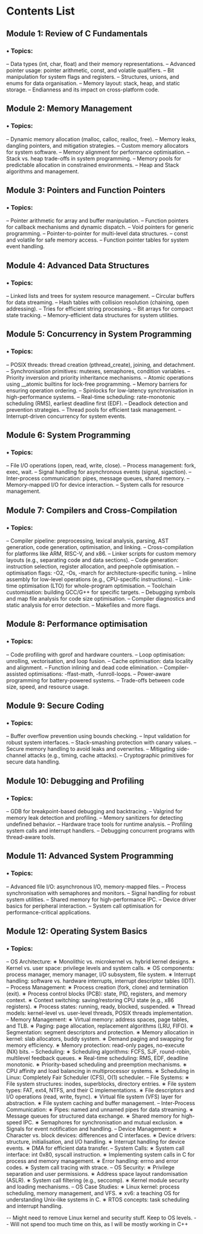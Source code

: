 # Contents List

## Module 1: Review of C Fundamentals
### • Topics:
– Data types (int, char, float) and their memory representations.
– Advanced pointer usage: pointer arithmetic, const, and volatile qualifiers.
– Bit manipulation for system flags and registers.
– Structures, unions, and enums for data organisation.
– Memory layout: stack, heap, and static storage.
– Endianness and its impact on cross-platform code.

## Module 2: Memory Management
### • Topics:
– Dynamic memory allocation (malloc, calloc, realloc, free).
– Memory leaks, dangling pointers, and mitigation strategies.
– Custom memory allocators for system software.
– Memory alignment for performance optimisation.
– Stack vs. heap trade-offs in system programming.
– Memory pools for predictable allocation in constrained environments.
– Heap and Stack algorithms and management.

## Module 3: Pointers and Function Pointers
### • Topics:
– Pointer arithmetic for array and buffer manipulation.
– Function pointers for callback mechanisms and dynamic dispatch.
– Void pointers for generic programming.
– Pointer-to-pointer for multi-level data structures.
– const and volatile for safe memory access.
– Function pointer tables for system event handling.

## Module 4: Advanced Data Structures
### • Topics:
– Linked lists and trees for system resource management.
– Circular buffers for data streaming.
– Hash tables with collision resolution (chaining, open addressing).
– Tries for efficient string processing.
– Bit arrays for compact state tracking.
– Memory-efficient data structures for system utilities.

## Module 5: Concurrency in System Programming
### • Topics:
– POSIX threads: thread creation (pthread_create), joining, and detachment.
– Synchronisation primitives: mutexes, semaphores, condition variables.
– Priority inversion and priority inheritance mechanisms.
– Atomic operations using __atomic builtins for lock-free programming.
– Memory barriers for ensuring operation ordering.
– Spinlocks for low-latency synchronisation in high-performance systems.
– Real-time scheduling: rate-monotonic scheduling (RMS), earliest deadline first (EDF).
– Deadlock detection and prevention strategies.
– Thread pools for efficient task management.
– Interrupt-driven concurrency for system events.

## Module 6: System Programming
### • Topics:
– File I/O operations (open, read, write, close).
– Process management: fork, exec, wait.
– Signal handling for asynchronous events (signal, sigaction).
– Inter-process communication: pipes, message queues, shared memory.
– Memory-mapped I/O for device interaction.
– System calls for resource management.

## Module 7: Compilers and Cross-Compilation
### • Topics:
– Compiler pipeline: preprocessing, lexical analysis, parsing, AST generation,
code generation, optimisation, and linking.
– Cross-compilation for platforms like ARM, RISC-V, and x86.
– Linker scripts for custom memory layouts (e.g., separating code and data sections).
– Code generation: instruction selection, register allocation, and peephole optimisation.
– optimisation flags: -O2, -Os, -march for architecture-specific tuning.
– Inline assembly for low-level operations (e.g., CPU-specific instructions).
– Link-time optimisation (LTO) for whole-program optimisation.
– Toolchain customisation: building GCC/G++ for specific targets.
– Debugging symbols and map file analysis for code size optimisation.
– Compiler diagnostics and static analysis for error detection.
– Makefiles and more flags.

## Module 8: Performance optimisation
### • Topics:
– Code profiling with gprof and hardware counters.
– Loop optimisation: unrolling, vectorisation, and loop fusion.
– Cache optimisation: data locality and alignment.
– Function inlining and dead code elimination.
– Compiler-assisted optimisations: -ffast-math, -funroll-loops.
– Power-aware programming for battery-powered systems.
– Trade-offs between code size, speed, and resource usage.

## Module 9: Secure Coding
### • Topics:
– Buffer overflow prevention using bounds checking.
– Input validation for robust system interfaces.
– Stack-smashing protection with canary values.
– Secure memory handling to avoid leaks and overwrites.
– Mitigating side-channel attacks (e.g., timing, cache attacks).
– Cryptographic primitives for secure data handling.

## Module 10: Debugging and Profiling
### • Topics:
– GDB for breakpoint-based debugging and backtracing.
– Valgrind for memory leak detection and profiling.
– Memory sanitizers for detecting undefined behavior.
– Hardware trace tools for runtime analysis.
– Profiling system calls and interrupt handlers.
– Debugging concurrent programs with thread-aware tools.

## Module 11: Advanced System Programming
### • Topics:
– Advanced file I/O: asynchronous I/O, memory-mapped files.
– Process synchronisation with semaphores and monitors.
– Signal handling for robust system utilities.
– Shared memory for high-performance IPC.
– Device driver basics for peripheral interaction.
– System call optimisation for performance-critical applications.

## Module 12: Operating System Basics
### • Topics:
– OS Architecture:
∗ Monolithic vs. microkernel vs. hybrid kernel designs.
∗ Kernel vs. user space: privilege levels and system calls.
∗ OS components: process manager, memory manager, I/O subsystem, file system.
∗ Interrupt handling: software vs. hardware interrupts, interrupt descriptor tables (IDT).
– Process Management:
∗ Process creation (fork, clone) and termination (exit).
∗ Process control blocks (PCB): state, PID, registers, and memory context.
∗ Context switching: saving/restoring CPU state (e.g., x86 registers).
∗ Process states: running, ready, blocked, suspended.
∗ Thread models: kernel-level vs. user-level threads, POSIX threads implementation.
– Memory Management:
∗ Virtual memory: address spaces, page tables, and TLB.
∗ Paging: page allocation, replacement algorithms (LRU, FIFO).
∗ Segmentation: segment descriptors and protection.
∗ Memory allocation in kernel: slab allocators, buddy system.
∗ Demand paging and swapping for memory efficiency.
∗ Memory protection: read-only pages, no-execute (NX) bits.
– Scheduling:
∗ Scheduling algorithms: FCFS, SJF, round-robin, multilevel feedback queues.
∗ Real-time scheduling: RMS, EDF, deadline monotonic.
∗ Priority-based scheduling and preemption mechanisms.
∗ CPU affinity and load balancing in multiprocessor systems.
∗ Scheduling in Linux: Completely Fair Scheduler (CFS), O(1) scheduler.
– File Systems:
∗ File system structures: inodes, superblocks, directory entries.
∗ File system types: FAT, ext4, NTFS, and their C implementations.
∗ File descriptors and I/O operations (read, write, fsync).
∗ Virtual file system (VFS) layer for abstraction.
∗ File system caching and buffer management.
– Inter-Process Communication:
∗ Pipes: named and unnamed pipes for data streaming.
∗ Message queues for structured data exchange.
∗ Shared memory for high-speed IPC.
∗ Semaphores for synchronisation and mutual exclusion.
∗ Signals for event notification and handling.
– Device Management:
∗ Character vs. block devices: differences and C interfaces.
∗ Device drivers: structure, initialisation, and I/O handling.
∗ Interrupt handling for device events.
∗ DMA for efficient data transfer.
– System Calls:
∗ System call interface: int 0x80, syscall instruction.
∗ Implementing system calls in C for process and memory management.
∗ Error handling: errno and error codes.
∗ System call tracing with strace.
– OS Security:
∗ Privilege separation and user permissions.
∗ Address space layout randomisation (ASLR).
∗ System call filtering (e.g., seccomp).
∗ Kernel module security and loading mechanisms.
– OS Case Studies:
∗ Linux kernel: process scheduling, memory management, and VFS.
∗ xv6: a teaching OS for understanding Unix-like systems in C.
∗ RTOS concepts: task scheduling and interrupt handling.


-- Might need to remove Linux kernel and security stuff. Keep to OS levels. 
-- Will not spend too much time on this, as I will be mostly working in C++